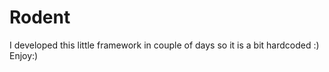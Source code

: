 Rodent
======

I developed this little framework in couple of days so it is a bit hardcoded :)
Enjoy:)
